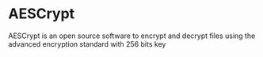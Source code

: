 # AESCrypt
AESCrypt is an open source software to encrypt and decrypt files using the advanced encryption standard with 256 bits key
